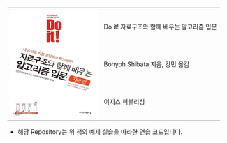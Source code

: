 <table border="0" Cellpadding = "10" Cellspacing = "10">
    <tr>
        <td rowspan="5"><img src="book1.jpeg" alt="Do it! 자료구조와 함께 배우는 알고리즘 입문" height="250" width="200"/></td>
        <td>Do it! 자료구조와 함께 배우는 알고리즘 입문</td>                
    </tr>
    <tr>
        <td>Bohyoh Shibata 지음, 강민 옮김</td>
    </tr> 
    <tr>
        <td>이지스 퍼블리싱</td>
    </tr> 
</table>

- 해당 Repository는 위 책의 예제 실습을 따라한 연습 코드입니다.

